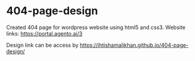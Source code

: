 # 404-page-design
Created 404 page for wordpress website using html5 and css3. Website links: https://portal.agento.ai/3


Design link can be access by https://ihtishamalikhan.github.io/404-page-design/
